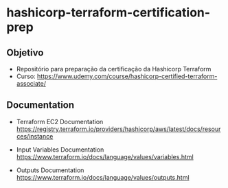 # hashicorp-terraform-certification-prep
## Objetivo
- Repositório para preparação da certificação da Hashicorp Terraform
- Curso: https://www.udemy.com/course/hashicorp-certified-terraform-associate/

## Documentation

- Terraform EC2 Documentation
https://registry.terraform.io/providers/hashicorp/aws/latest/docs/resources/instance

- Input Variables Documentation
https://www.terraform.io/docs/language/values/variables.html

- Outputs Documentation 
https://www.terraform.io/docs/language/values/outputs.html
